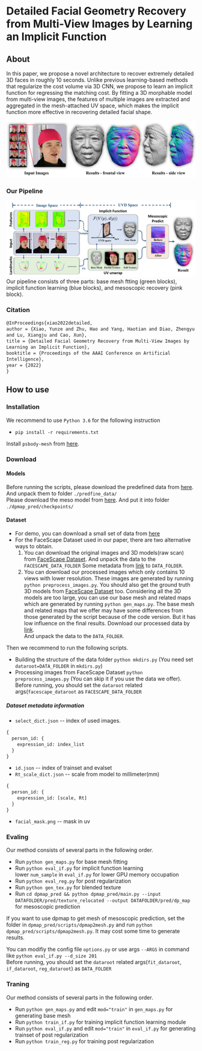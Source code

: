 # Detailed Facial Geometry Recovery from Multi-View Images by Learning an Implicit Function

## About
In this paper, we propose a novel architecture to recover extremely detailed 3D faces in roughly 10 seconds. Unlike previous learning-based methods that regularize the cost volume via 3D CNN, we propose to learn an implicit function for regressing the matching cost. By fitting a 3D morphable model from multi-view images, the features of multiple images are extracted and aggregated in the mesh-attached UV space, which makes the implicit function more effective in recovering detailed facial shape.

![introductions](./assets/introductions.jpg)

### Our Pipeline
![pipeline](./assets/pipeline.jpg)
Our pipeline consists of three parts: base mesh ftting (green blocks), implicit function learning (blue blocks), and mesoscopic recovery (pink block).

### Citation
```
@InProceedings{xiao2022detailed,
author = {Xiao, Yunze and Zhu, Hao and Yang, Haotian and Diao, Zhengyu and Lu, Xiangju and Cao, Xun},
title = {Detailed Facial Geometry Recovery from Multi-View Images by Learning an Implicit Function},
booktitle = {Proceedings of the AAAI Conference on Artificial Intelligence},
year = {2022}
}
```
## How to use

### Installation

We recommend to use `Python 3.6` for the following instruction
* `pip install -r requirements.txt`

Install `psbody-mesh` from [here](https://github.com/MPI-IS/mesh).

### Download

#### Models

Before running the scripts, please download the predefined data from [here](https://box.nju.edu.cn/f/276275d42c7d48e3bc43/?dl=1). And unpack them to folder `./predfine_data/`  
Please download the meso model from [here](https://box.nju.edu.cn/f/11c90860dfc3418393db/?dl=1). And put it into folder `./dpmap_pred/checkpoints/
`

#### Dataset

* For demo, you can download a small set of data from [here](https://box.nju.edu.cn/f/624002278ff74b92a730/?dl=1)
* For the FaceScape Dataset used in our paper, there are two alternative ways to obtain. 
  1.  You can download the original images and 3D models(raw scan) from [FaceScape Dataset](https://facescape.nju.edu.cn/). And unpack the data to the `FACESCAPE_DATA_FOLDER`
  Some metadata from [link](https://box.nju.edu.cn/f/a34ebd01e17f483ea569/?dl=1) to `DATA_FOLDER`.
  2.  You can download our processed images which only contains 10 views with lower resolution. These images are generated by running `python preprocess_images.py`. You should also get the ground truth 3D models from [FaceScape Dataset](https://facescape.nju.edu.cn/) too. Considering all the 3D models are too large, you can use our base mesh and related maps which are generated by running `python gen_maps.py`. The base mesh and related maps that we offer may have some differences from those generated by the script because of the code version. But it has low influence on the final results.
  Download our processed data by [link](https://box.nju.edu.cn/f/316950f79b70486da142/?dl=1).  
  And unpack the data to the `DATA_FOLDER`.
  
Then we recommend to run the following scripts.
* Building the structure of the data folder `python mkdirs.py` (You need set `dataroot=DATA_FOLDER` in `mkdirs.py`)
* Processing images from FaceScape Dataset `python preprocess_images.py` (You can skip it if you use the data we offer). Before running, you should set the `dataroot` related args(`facescape_dataroot` as `FACESCAPE_DATA_FOLDER`  

##### Dataset metadata information
* `select_dict.json` -- index of used images.  
```
{ 
  person_id: {
    expression_id: index_list
  }
}
```
* `id.json` -- index of trainset and evalset
* `Rt_scale_dict.json` -- scale from model to millimeter(mm)
```
{
  person_id: {
    expression_id: [scale, Rt]
  }
}
```
* `facial_mask.png` -- mask in uv


### Evaling 

Our method consists of several parts in the following order.
* Run `python gen_maps.py` for base mesh fitting
* Run `python eval_if.py` for implicit function learning  
  lower `num_sample` in `eval_if.py` for lower GPU memory occupation
* Run `python eval_reg.py` for post regularization  
* Run `python gen_tex.py` for blended texture
* Run `cd dpmap_pred && python dpmap_pred/main.py --input DATAFOLDER/pred/texture_relocated --output DATAFOLDER/pred/dp_map` for mesoscopic prediction  
 
If you want to use dpmap to get mesh of mesoscopic prediction, set the folder in `dpmap_pred/scripts/dpmap2mesh.py` and run `python dpmap_pred/scripts/dpmap2mesh.py`. It may cost some time to generate results.

You can modifiy the config file `options.py` or use args `--ARGS` in command like `python eval_if.py --d_size 201`  
Before running, you should set the `dataroot` related args(`fit_dataroot`, `if_dataroot`, `reg_dataroot`) as `DATA_FOLDER`  

### Traning

Our method consists of several parts in the following order.
* Run `python gen_maps.py` and edit `mod="train"` in `gen_maps.py` for generating base mesh
* Run `python train_if.py` for training implicit function learning module
* Run `python eval_if.py` and edit `mod="train"` in `eval_if.py` for generating trainset of post regularization 
* Run `python train_reg.py` for training post regularization




